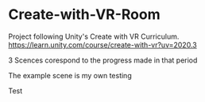 # Create-with-VR-Room

Project following Unity's Create with VR Curriculum. https://learn.unity.com/course/create-with-vr?uv=2020.3

3 Scences corespond to the progress made in that period

The example scene is my own testing

Test
